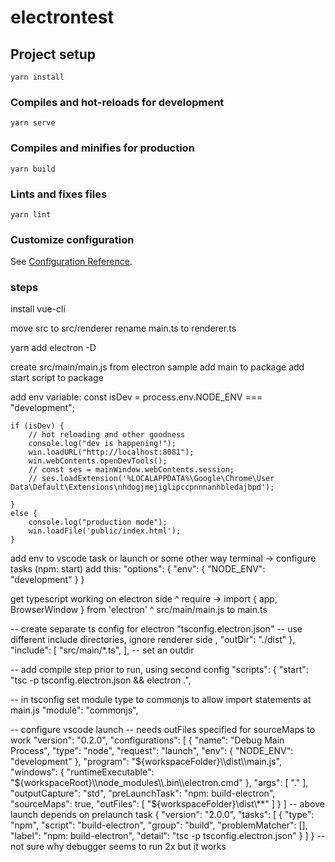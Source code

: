# electrontest

## Project setup
```
yarn install
```

### Compiles and hot-reloads for development
```
yarn serve
```

### Compiles and minifies for production
```
yarn build
```

### Lints and fixes files
```
yarn lint
```

### Customize configuration
See [Configuration Reference](https://cli.vuejs.org/config/).


### steps

install vue-cli

move src to src/renderer
rename main.ts to renderer.ts

yarn add electron -D

create src/main/main.js from electron sample
add main to package
add start script to package

add env variable: const isDev = process.env.NODE_ENV === "development";

    if (isDev) {
        // hot reloading and other goodness
        console.log("dev is happening!");
        win.loadURL("http://localhost:8081");
        win.webContents.openDevTools();
        // const ses = mainWindow.webContents.session;
        // ses.loadExtension('%LOCALAPPDATA%\Google\Chrome\User Data\Default\Extensions\nhdogjmejiglipccpnnnanhbledajbpd');

    }
    else {
        console.log("production mode");
        win.loadFile('public/index.html');
    }

add env to vscode task  or launch or some other way
terminal -> configure tasks (npm: start)
add this:
			"options": {
				"env": {
					"NODE_ENV": "development"
				}
			}


get typescript working on electron side
^ require -> import { app, BrowserWindow } from 'electron'
^ src/main/main.js to main.ts

-- create separate ts config for electron "tsconfig.electron.json"
-- use different include directories, ignore renderer side
,
    "outDir": "./dist"
  },
  "include": [
    "src/main/*.ts",
  ],
-- set an outdir

-- add compile step prior to run, using second config
"scripts": {
    "start": "tsc -p tsconfig.electron.json && electron .",

-- in tsconfig set module type to commonjs to allow import statements at main.js
"module": "commonjs",


-- configure vscode launch
-- needs outFiles specified for sourceMaps to work
    "version": "0.2.0",
    "configurations": [
        {
            "name": "Debug Main Process",
            "type": "node",
            "request": "launch",
            "env": {
                "NODE_ENV": "development"
            },
            "program": "${workspaceFolder}\\dist\\main.js",
            "windows": {
                "runtimeExecutable": "${workspaceRoot}\\node_modules\\.bin\\electron.cmd"
            },
            "args": [
                "."
            ],
            "outputCapture": "std",
            "preLaunchTask": "npm: build-electron",
            "sourceMaps": true,
            "outFiles": [
                "${workspaceFolder}\\dist\\**"
            ]
        }
    ]
-- above launch depends on prelaunch task
{
	"version": "2.0.0",
	"tasks": [
		{
			"type": "npm",
			"script": "build-electron",
			"group": "build",
			"problemMatcher": [],
			"label": "npm: build-electron",
			"detail": "tsc -p tsconfig.electron.json"
		}
	]
}
-- not sure why debugger seems to run 2x but it works
